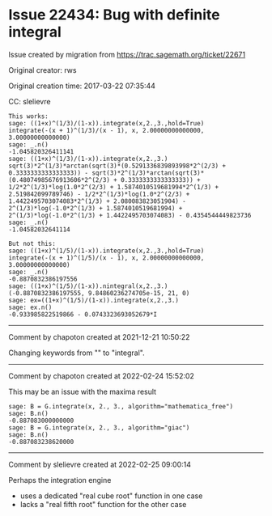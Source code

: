 # Issue 22434: Bug with definite integral

Issue created by migration from https://trac.sagemath.org/ticket/22671

Original creator: rws

Original creation time: 2017-03-22 07:35:44

CC:  slelievre


```
This works:
sage: ((1+x)^(1/3)/(1-x)).integrate(x,2.,3.,hold=True)
integrate(-(x + 1)^(1/3)/(x - 1), x, 2.00000000000000, 3.00000000000000)
sage: _.n()
-1.045820326411141
sage: ((1+x)^(1/3)/(1-x)).integrate(x,2.,3.)
sqrt(3)*2^(1/3)*arctan(sqrt(3)*(0.5291336839893998*2^(2/3) + 0.3333333333333333)) - sqrt(3)*2^(1/3)*arctan(sqrt(3)*(0.48074985676913606*2^(2/3) + 0.3333333333333333)) + 1/2*2^(1/3)*log(1.0*2^(2/3) + 1.5874010519681994*2^(1/3) + 2.519842099789746) - 1/2*2^(1/3)*log(1.0*2^(2/3) + 1.4422495703074083*2^(1/3) + 2.080083823051904) - 2^(1/3)*log(-1.0*2^(1/3) + 1.5874010519681994) + 2^(1/3)*log(-1.0*2^(1/3) + 1.4422495703074083) - 0.4354544449823736
sage: _.n()
-1.04582032641114

But not this:
sage: ((1+x)^(1/5)/(1-x)).integrate(x,2.,3.,hold=True)
integrate(-(x + 1)^(1/5)/(x - 1), x, 2.00000000000000, 3.00000000000000)
sage: _.n()
-0.8870832386197556
sage: ((1+x)^(1/5)/(1-x)).nintegral(x,2.,3.)
(-0.8870832386197555, 9.84860236274705e-15, 21, 0)
sage: ex=((1+x)^(1/5)/(1-x)).integrate(x,2.,3.)
sage: ex.n()
-0.933985822519866 - 0.0743323693052679*I
```



---

Comment by chapoton created at 2021-12-21 10:50:22

Changing keywords from "" to "integral".


---

Comment by chapoton created at 2022-02-24 15:52:02

This may be an issue with the maxima result

```
sage: B = G.integrate(x, 2., 3., algorithm="mathematica_free")
sage: B.n()
-0.887083000000000
sage: B = G.integrate(x, 2., 3., algorithm="giac")
sage: B.n()
-0.887083238620000
```



---

Comment by slelievre created at 2022-02-25 09:00:14

Perhaps the integration engine

- uses a dedicated "real cube root" function in one case
- lacks a "real fifth root" function for the other case
